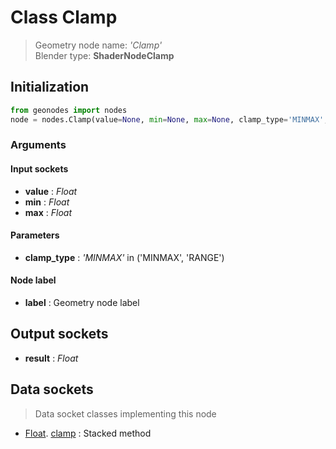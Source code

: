
# Class Clamp

> Geometry node name: _'Clamp'_<br>Blender type:  **ShaderNodeClamp**

## Initialization


```python
from geonodes import nodes
node = nodes.Clamp(value=None, min=None, max=None, clamp_type='MINMAX', label=None)
```


### Arguments


#### Input sockets



- **value** : _Float_
- **min** : _Float_
- **max** : _Float_



#### Parameters



- **clamp_type** : _'MINMAX'_ in ('MINMAX', 'RANGE')



#### Node label



- **label** : Geometry node label



## Output sockets



- **result** : _Float_



## Data sockets

> Data socket classes implementing this node


- [Float](aaa). [clamp](bbb) : Stacked method


